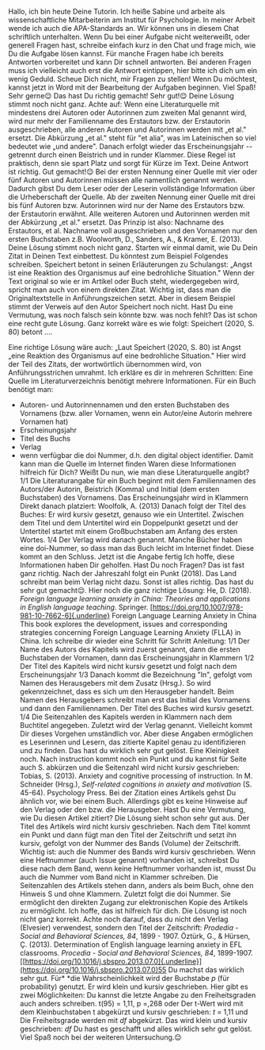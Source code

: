 Hallo, ich bin heute Deine Tutorin.
Ich heiße Sabine und arbeite als wissenschaftliche Mitarbeiterin am Institut für Psychologie.
In meiner Arbeit wende ich auch die APA-Standards an.
Wir können uns in diesem Chat schriftlich unterhalten.
Wenn Du bei einer Aufgabe nicht weiterweißt, oder generell Fragen hast, schreibe einfach kurz in den Chat und frage mich, wie Du die Aufgabe lösen kannst.
Für manche Fragen habe ich bereits Antworten vorbereitet und kann Dir schnell antworten.
Bei anderen Fragen muss ich vielleicht auch erst die Antwort eintippen, hier bitte ich dich um ein wenig Geduld.
Scheue
Dich nicht, mir Fragen zu stellen!
Wenn Du möchtest, kannst jetzt in Word mit der Bearbeitung der Aufgaben beginnen.
Viel Spaß!
Sehr gerne😌
Das hast Du richtig gemacht!
Sehr gut!😌
Deine Lösung stimmt noch nicht ganz.
Achte auf:
Wenn eine Literaturquelle mit mindestens drei Autoren oder Autorinnen zum zweiten Mal genannt wird, wird nur mehr der Familienname des Erstautors bzw. der Erstautorin ausgeschrieben, alle anderen Autoren und Autorinnen werden mit „et al." ersetzt.
Die Abkürzung „et al." steht für \"et alia\", was im Lateinischen so viel bedeutet wie „und andere".
Danach erfolgt wieder das Erscheinungsjahr -- getrennt durch einen Beistrich und in runder Klammer.
Diese Regel ist praktisch, denn sie spart Platz und sorgt für Kürze im Text.
Deine Antwort ist richtig.
Gut gemacht!😌
Bei der ersten Nennung einer Quelle mit vier oder fünf Autoren und Autorinnen müssen alle namentlich genannt werden.
Dadurch gibst Du dem Leser oder der Leserin vollständige Information über die Urheberschaft der Quelle.
Ab der zweiten Nennung einer Quelle mit drei bis fünf Autoren bzw. Autorinnen wird nur der Name des Erstautors bzw. der Erstautorin erwähnt.
Alle weiteren Autoren und Autorinnen werden mit der Abkürzung „et al." ersetzt.
Das Prinzip ist also: Nachname des Erstautors, et al.
Nachname voll ausgeschrieben und den Vornamen nur den ersten Buchstaben z.B. Woolworth, D., Sanders, A., & Kramer, E. (2013).
Deine Lösung stimmt noch nicht ganz.
Starten wir einmal damit, wie Du Dein Zitat in Deinen Text einbettest.
Du könntest zum Beispiel Folgendes schreiben.
Speichert betont in seinen Erläuterungen zu Schulangst: „Angst ist eine Reaktion des Organismus auf eine bedrohliche Situation."
Wenn der Text original so wie er im Artikel oder Buch steht, wiedergegeben wird, spricht man auch von einem direkten Zitat.
Wichtig ist, dass man die Originaltextstelle in Anführungszeichen setzt.
Aber in diesem Beispiel stimmt der Verweis auf den Autor Speichert noch nicht.
Hast Du eine Vermutung, was noch falsch sein könnte bzw. was noch fehlt?
Das ist schon eine recht gute Lösung.
Ganz korrekt wäre es wie folgt: Speichert (2020, S. 80) betont \....


Eine richtige Lösung wäre auch:
„Laut Speichert (2020, S. 80) ist Angst „eine Reaktion des Organismus auf eine bedrohliche Situation."
Hier wird der Teil des Zitats, der wortwörtlich übernommen wird, von Anführungsstrichen umrahmt.
Ich erkläre es dir in mehreren Schritten:
Eine Quelle im Literaturverzeichnis benötigt mehrere Informationen.
Für ein Buch benötigt man:
-   Autoren- und Autorinnennamen und den ersten Buchstaben des Vornamens (bzw. aller Vornamen, wenn ein Autor/eine Autorin mehrere Vornamen hat)
-   Erscheinungsjahr
-   Titel des Buchs
-   Verlag
-   wenn verfügbar die doi Nummer, d.h. den digital object identifier.
Damit kann man die Quelle im Internet finden
Waren diese Informationen hilfreich für Dich?
Weißt Du nun, wie man diese Literaturquelle angibt?
1/1 Die Literaturangabe für ein Buch beginnt mit dem Familiennamen des Autors/der Autorin, Beistrich (Komma) und Initial (dem ersten Buchstaben) des Vornamens.
Das Erscheinungsjahr wird in Klammern Direkt danach platziert: Woolfolk, A. (2013)
Danach folgt der Titel des Buches:
Er wird kursiv gesetzt, genauso wie ein Untertitel.
Zwischen dem Titel und dem Untertitel wird ein Doppelpunkt gesetzt und der Untertitel startet mit einem Großbuchstaben am Anfang des ersten Wortes.
1/4
Der Verlag wird danach genannt.
Manche Bücher haben eine doi-Nummer, so dass man das Buch leicht im Internet findet.
Diese kommt an den Schluss.
Jetzt ist die Angabe fertig
Ich hoffe, diese Informationen haben Dir geholfen.
Hast Du noch Fragen?
Das ist fast ganz richtig.
Nach der Jahreszahl folgt ein Punkt (2018).
Das Land schreibt man beim Verlag nicht dazu.
Sonst ist alles richtig.
Das hast du sehr gut gemacht😌.
Hier noch die ganz richtige Lösung: He, D. (2018).
*Foreign language learning anxiety in China: Theories and applications in English language teaching*.
Springer.
[https://doi.org/10.1007/978-981-10-7662-6]{.underline}
Foreign Language Learning Anxiety in China
This book explores the development, issues and corresponding strategies concerning Foreign Language Learning Anxiety (FLLA) in China.
Ich schreibe dir wieder eine Schritt für Schritt Anleitung:
1/1 Der Name des Autors des Kapitels wird zuerst genannt, dann die ersten Buchstaben der Vornamen, dann das Erscheinungsjahr in Klammern
1/2
Der Titel des Kapitels wird nicht kursiv gesetzt und folgt nach dem Erscheinungsjahr
1/3
Danach kommt die Bezeichnung \"In\", gefolgt vom Namen des Herausgebers mit dem Zusatz (Hrsg.).
So wird gekennzeichnet, dass es sich um den Herausgeber handelt.
Beim Namen des Herausgebers schreibt man erst das Initial des Vornamens und dann den Familiennamen.
Der Titel des Buches wird kursiv gesetzt.
1/4
Die Seitenzahlen des Kapitels werden in Klammern nach dem Buchtitel angegeben.
Zuletzt wird der Verlag genannt.
Vielleicht kommt Dir dieses Vorgehen umständlich vor.
Aber diese Angaben ermöglichen es Leserinnen und Lesern, das zitierte Kapitel genau zu identifizieren und zu finden.
Das hast du wirklich sehr gut gelöst.
Eine Kleinigkeit noch.
Nach instruction kommt noch ein Punkt und du kannst für Seite auch S. abkürzen und die Seitenzahl wird nicht kursiv geschrieben: Tobias, S. (2013).
Anxiety and cognitive processing of instruction.
In M. Schneider (Hrsg.), *Self-related cognitions in anxiety and motivation* (S. 45-64).
Psychology Press.
Bei der Zitation eines Artikels gehst
Du ähnlich vor, wie bei einem Buch.
Allerdings gibt es keine Hinweise auf den Verlag oder den bzw. die Herausgeber.
Hast Du eine Vermutung, wie Du diesen Artikel zitiert?
Die Lösung sieht schon sehr gut aus.
Der Titel des Artikels wird nicht kursiv geschrieben.
Nach dem Titel kommt ein Punkt und dann fügt man den Titel der Zeitschrift und setzt ihn kursiv, gefolgt von der Nummer des Bands (Volume) der Zeitschrift.
Wichtig ist: auch die Nummer des Bands wird kursiv geschrieben.
Wenn eine Heftnummer (auch Issue genannt) vorhanden ist, schreibst Du diese nach dem Band, wenn keine Heftnummer vorhanden ist, musst Du auch die Nummer vom Band nicht in Klammer schreiben.
Die Seitenzahlen des Artikels stehen dann, anders als beim Buch, ohne den Hinweis S und ohne Klammern.
Zuletzt folgt die doi Nummer.
Sie ermöglicht den direkten Zugang zur elektronischen Kopie des Artikels zu ermöglicht.
Ich hoffe, das ist hilfreich für dich.
Die Lösung ist noch nicht ganz korrekt.
Achte noch darauf, dass du nicht den Verlag (Elvesier) verwendest, sondern den Titel der Zeitschrift: *Prodedia - Social and Behavioral Sciences, 84*, 1899 - 1907.
Öztürk, G., & Hürsen, Ç. (2013).
Determination of English language learning anxiety in EFL classrooms.
*Procedia - Social and Behavioral Sciences, 84*, 1899-1907.
[[https://doi.org/10.1016/j.sbspro.2013.07.0]{.underline}](https://doi.org/10.1016/j.sbspro.2013.07.0)55
Du machst das wirklich sehr gut.
Für* *die Wahrscheinlichkeit wird der Buchstabe *p* (für probability) genutzt.
Er wird klein und kursiv geschrieben.
Hier gibt es zwei Möglichkeiten:
Du kannst die letzte Angabe zu den Freiheitsgraden auch anders schreiben.
t(95) = 1,11, p =,268 oder Der t-Wert wird mit dem Kleinbuchstaben t abgekürzt und kursiv geschrieben: *t* = 1,11 und Die Freiheitsgrade werden mit *df* abgekürzt.
Das wird klein und kursiv geschrieben: *df*
Du hast es geschafft und alles wirklich sehr gut gelöst.
Viel Spaß noch bei der weiteren Untersuchung.😌
